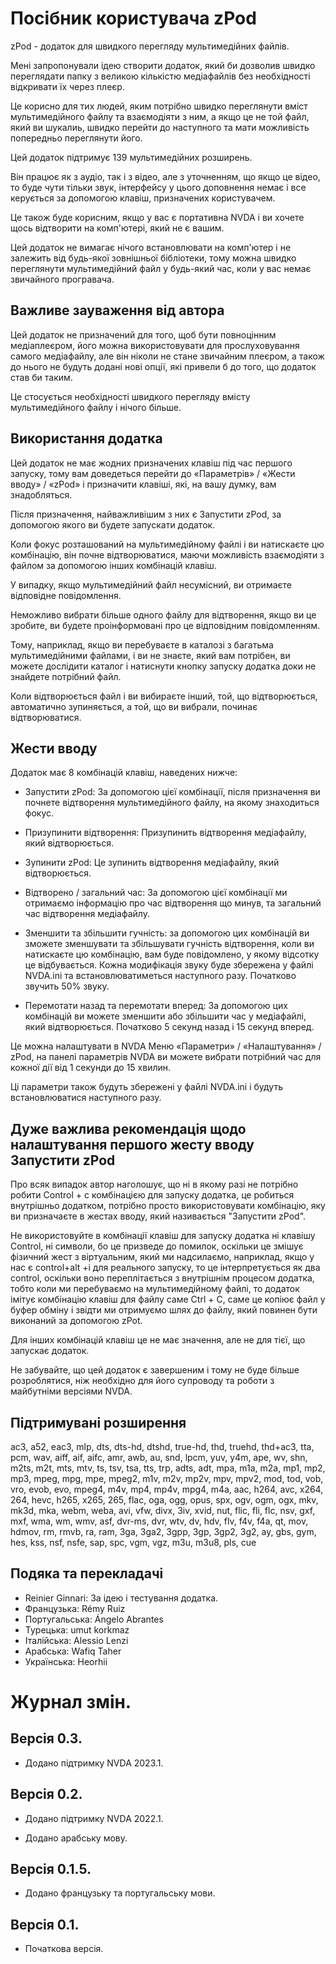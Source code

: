 # Посібник користувача zPod

zPod - додаток для швидкого перегляду мультимедійних файлів.

Мені запропонували ідею створити додаток, який би дозволив швидко переглядати папку з великою кількістю медіафайлів без необхідності відкривати їх через плеєр.

Це корисно для тих людей, яким потрібно швидко переглянути вміст мультимедійного файлу та взаємодіяти з ним, а якщо це не той файл, який ви шукалиь, швидко перейти до наступного та мати можливість попередньо переглянути його.

Цей додаток підтримує 139 мультимедійних розширень.

Він працює як з аудіо, так і з відео, але з уточненням, що якщо це відео, то буде чути тільки звук, інтерфейсу у цього доповнення немає і все керується за допомогою клавіш, призначених користувачем.

Це також буде корисним, якщо у вас є портативна NVDA і ви хочете щось відтворити на комп'ютері, який не є вашим.

Цей додаток не вимагає нічого встановлювати на комп'ютер і не залежить від будь-якої зовнішньої бібліотеки, тому можна швидко переглянути мультимедійний файл у будь-який час, коли у вас немає звичайного програвача.

## Важливе зауваження від автора

Цей додаток не призначений для того, щоб бути повноцінним медіаплеєром, його можна використовувати для прослуховування самого медіафайлу, але він ніколи не стане звичайним плеєром, а також до нього не будуть додані нові опції, які привели б до того, що додаток став би таким.

Це стосується необхідності швидкого перегляду вмісту мультимедійного файлу і нічого більше.

## Використання додатка

Цей додаток не має жодних призначених клавіш під час першого запуску, тому вам доведеться перейти до «Параметрів» / «Жести вводу» / «zPod» і призначити клавіші, які, на вашу думку, вам знадобляться.

Після призначення, найважливішим з них є Запустити zPod, за допомогою якого ви будете запускати додаток.

Коли фокус розташований на мультимедійному файлі і ви натискаєте цю комбінацію, він почне відтворюватися, маючи можливість взаємодіяти з файлом за допомогою інших комбінацій клавіш.

У випадку, якщо мультимедійний файл несумісний, ви отримаєте відповідне повідомлення.

Неможливо вибрати більше одного файлу для відтворення, якщо ви це зробите, ви будете проінформовані про це відповідним повідомленням.

Тому, наприклад, якщо ви перебуваєте в каталозі з багатьма мультимедійними файлами, і ви не знаєте, який вам потрібен, ви можете дослідити каталог і натиснути кнопку запуску додатка доки не знайдете потрібний файл.

Коли відтворюється файл і ви вибираєте інший, той, що відтворюється, автоматично зупиняється, а той, що ви вибрали, починає відтворюватися.

## Жести вводу

Додаток має 8 комбінацій клавіш, наведених нижче:

* Запустити zPod: За допомогою цієї комбінації, після призначення ви почнете відтворення мультимедійного файлу, на якому знаходиться фокус.

* Призупинити відтворення: Призупинить відтворення медіафайлу, який відтворюється.

* Зупинити zPod: Це зупинить відтворення медіафайлу, який відтворюється.

* Відтворено / загальний час: За допомогою цієї комбінації ми отримаємо інформацію про час відтворення що минув, та загальний час відтворення медіафайлу.

* Зменшити та збільшити гучність: за допомогою цих комбінацій ви зможете зменшувати та збільшувати гучність відтворення, коли ви натискаєте цю комбінацію, вам буде повідомлено, у якому відсотку це відбувається. Кожна модифікація звуку буде збережена у файлі NVDA.ini та встановлюватиметься наступного разу. Початково звучить 50% звуку.

* Перемотати назад та перемотати вперед: За допомогою цих комбінацій ви можете зменшити або збільшити час у медіафайлі, який відтворюється. Початково 5 секунд назад і 15 секунд вперед.

Це можна налаштувати в NVDA Меню «Параметри» / «Налаштування» / zPod, на панелі параметрів NVDA ви можете вибрати потрібний час для кожної дії від 1 секунди до 15 хвилин.

Ці параметри також будуть збережені у файлі NVDA.ini і будуть встановлюватися наступного разу.

## Дуже важлива рекомендація щодо налаштування першого жесту вводу Запустити zPod

Про всяк випадок автор наголошує, що ні в якому разі не потрібно робити Control + c комбінацією для запуску додатка, це робиться внутрішньо додатком, потрібно просто використовувати комбінацію, яку ви призначаєте в жестах вводу, який називається "Запустити zPod".

Не використовуйте в комбінації клавіш для запуску додатка ні клавішу Control, ні символи, бо це призведе до помилок, оскільки це змішує фізичний жест з віртуальним, який ми надсилаємо, наприклад, якщо у нас є control+alt +i для реального запуску, то це інтерпретується як два control, оскільки воно переплітається з внутрішнім процесом додатка, тобто коли ми перебуваємо на мультимедійному файлі, то додаток  імітує комбінацію клавіш для файлу саме Ctrl + C, саме це копіює файл у буфер обміну і звідти ми отримуємо шлях до файлу, який повинен бути виконаний за допомогою zPot.

Для інших комбінацій клавіш це не має значення, але не для тієї, що запускає додаток.

Не забувайте, що цей додаток є завершеним і тому не буде більше розроблятися, ніж необхідно для його супроводу та роботи з майбутніми версіями NVDA.

## Підтримувані розширення

ac3, a52, eac3, mlp, dts, dts-hd, dtshd, true-hd, thd, truehd, thd+ac3, tta, pcm, wav, aiff, aif, aifc, amr, awb, au, snd, lpcm, yuv, y4m, ape, wv, shn, m2ts, m2t, mts, mtv, ts, tsv, tsa, tts, trp, adts, adt, mpa, m1a, m2a, mp1, mp2, mp3, mpeg, mpg, mpe, mpeg2, m1v, m2v, mp2v, mpv, mpv2, mod, tod, vob, vro, evob, evo, mpeg4, m4v, mp4, mp4v, mpg4, m4a, aac, h264, avc, x264, 264, hevc, h265, x265, 265, flac, oga, ogg, opus, spx, ogv, ogm, ogx, mkv, mk3d, mka, webm, weba, avi, vfw, divx, 3iv, xvid, nut, flic, fli, flc, nsv, gxf, mxf, wma, wm, wmv, asf, dvr-ms, dvr, wtv, dv, hdv, flv, f4v, f4a, qt, mov, hdmov, rm, rmvb, ra, ram, 3ga, 3ga2, 3gpp, 3gp, 3gp2, 3g2, ay, gbs, gym, hes, kss, nsf, nsfe, sap, spc, vgm, vgz, m3u, m3u8, pls, cue

## Подяка та перекладачі

* Reinier Ginnari: За ідею і тестування додатка.
* Французька: Rémy Ruiz
* Португальська: Ángelo Abrantes
* Турецька: umut korkmaz
* Італійська: Alessio Lenzi
* Арабська: Wafiq Taher
* Українська: Heorhii

# Журнал змін.
## Версія 0.3.

* Додано підтримку NVDA 2023.1.

## Версія 0.2.

* Додано підтримку NVDA 2022.1.

* Додано арабську мову.

## Версія 0.1.5.

* Додано французьку та португальську мови.

## Версія 0.1.

* Початкова версія.